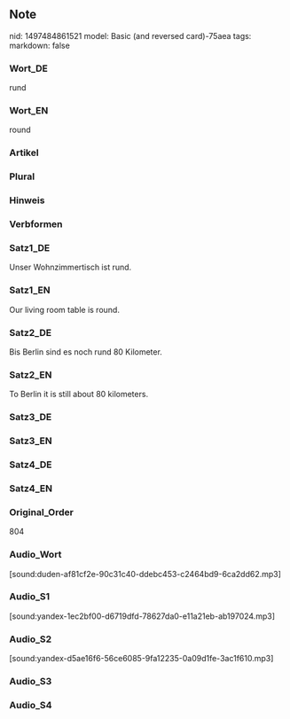 ## Note
nid: 1497484861521
model: Basic (and reversed card)-75aea
tags: 
markdown: false

### Wort_DE
rund

### Wort_EN
round

### Artikel


### Plural


### Hinweis


### Verbformen


### Satz1_DE
Unser Wohnzimmertisch ist rund.

### Satz1_EN
Our living room table is round.

### Satz2_DE
Bis Berlin sind es noch rund 80 Kilometer.

### Satz2_EN
To Berlin it is still about 80 kilometers.

### Satz3_DE


### Satz3_EN


### Satz4_DE


### Satz4_EN


### Original_Order
804

### Audio_Wort
[sound:duden-af81cf2e-90c31c40-ddebc453-c2464bd9-6ca2dd62.mp3]

### Audio_S1
[sound:yandex-1ec2bf00-d6719dfd-78627da0-e11a21eb-ab197024.mp3]

### Audio_S2
[sound:yandex-d5ae16f6-56ce6085-9fa12235-0a09d1fe-3ac1f610.mp3]

### Audio_S3


### Audio_S4

